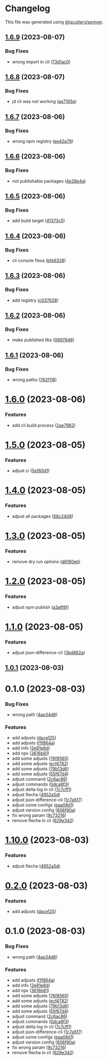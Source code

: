 # Changelog

This file was generated using [@jscutlery/semver](https://github.com/jscutlery/semver).

## [1.6.9](https://github.com/lukascivil/json-difference/compare/json-difference-cli-1.6.8...json-difference-cli-1.6.9) (2023-08-07)


### Bug Fixes

* wrong import in cli ([73d1ac0](https://github.com/lukascivil/json-difference/commit/73d1ac04f2511437ea00501b7f3c4f50588edd8c))



## [1.6.8](https://github.com/lukascivil/json-difference/compare/json-difference-cli-1.6.7...json-difference-cli-1.6.8) (2023-08-07)


### Bug Fixes

* jd cli was not working ([ae7165e](https://github.com/lukascivil/json-difference/commit/ae7165eec4297966d33b5ae89015b083e9dc0812))



## [1.6.7](https://github.com/lukascivil/json-difference/compare/json-difference-cli-1.6.6...json-difference-cli-1.6.7) (2023-08-06)


### Bug Fixes

* wrong npm registry ([ee42a79](https://github.com/lukascivil/json-difference/commit/ee42a79076a34d23fed2acc7ac6e84dbaa20cc74))



## [1.6.6](https://github.com/lukascivil/json-difference/compare/json-difference-cli-1.6.5...json-difference-cli-1.6.6) (2023-08-06)


### Bug Fixes

* not publishable packages ([4e28e4a](https://github.com/lukascivil/json-difference/commit/4e28e4a3376af5506a6ad83fb4e6e0262b983a4b))



## [1.6.5](https://github.com/lukascivil/json-difference/compare/json-difference-cli-1.6.4...json-difference-cli-1.6.5) (2023-08-06)


### Bug Fixes

* add build target ([41373c5](https://github.com/lukascivil/json-difference/commit/41373c5688addd59e8df5c637aecbb826cd9f649))



## [1.6.4](https://github.com/lukascivil/json-difference/compare/json-difference-cli-1.6.3...json-difference-cli-1.6.4) (2023-08-06)


### Bug Fixes

* cli console flexa ([bfe6328](https://github.com/lukascivil/json-difference/commit/bfe6328d23c04a72468991361cf79b67121c659a))



## [1.6.3](https://github.com/lukascivil/json-difference/compare/json-difference-cli-1.6.2...json-difference-cli-1.6.3) (2023-08-06)


### Bug Fixes

* add registry ([c037628](https://github.com/lukascivil/json-difference/commit/c037628b609f1e81295d43bb6f2011e085bc2bb3))



## [1.6.2](https://github.com/lukascivil/json-difference/compare/json-difference-cli-1.6.1...json-difference-cli-1.6.2) (2023-08-06)


### Bug Fixes

* make published libs ([0697846](https://github.com/lukascivil/json-difference/commit/0697846e984283400f952f008b13746e9b94abb8))



## [1.6.1](https://github.com/lukascivil/json-difference/compare/json-difference-cli-1.6.0...json-difference-cli-1.6.1) (2023-08-06)


### Bug Fixes

* wrong paths ([782f118](https://github.com/lukascivil/json-difference/commit/782f118173484e8a8184e48d09ef47fbcbe13274))



# [1.6.0](https://github.com/lukascivil/json-difference/compare/json-difference-cli-1.5.0...json-difference-cli-1.6.0) (2023-08-06)


### Features

* add cli build process ([2ae7982](https://github.com/lukascivil/json-difference/commit/2ae7982d1fea2acb7566a2f00d8e3f9823e1d000))



# [1.5.0](https://github.com/lukascivil/json-difference/compare/json-difference-cli-1.4.0...json-difference-cli-1.5.0) (2023-08-05)


### Features

* adjust ci ([5e160d1](https://github.com/lukascivil/json-difference/commit/5e160d12c91150e652d6039a1e95164d244a5cd1))



# [1.4.0](https://github.com/lukascivil/json-difference/compare/json-difference-cli-1.3.0...json-difference-cli-1.4.0) (2023-08-05)


### Features

* adjust all packages ([68c2408](https://github.com/lukascivil/json-difference/commit/68c2408195690214e371cca76eaa0c48030d9928))



# [1.3.0](https://github.com/lukascivil/json-difference/compare/json-difference-cli-1.2.0...json-difference-cli-1.3.0) (2023-08-05)


### Features

* remove dry run options ([d6180eb](https://github.com/lukascivil/json-difference/commit/d6180eb7d728f9e806874cf9e750c2bbb0e5d2f8))



# [1.2.0](https://github.com/lukascivil/json-difference/compare/json-difference-cli-1.1.0...json-difference-cli-1.2.0) (2023-08-05)


### Features

* adjust npm publish ([a3aff8f](https://github.com/lukascivil/json-difference/commit/a3aff8f881b8bb0d7bfc07b0884e67677ae2e485))



# [1.1.0](https://github.com/lukascivil/json-difference/compare/json-difference-cli-1.0.1...json-difference-cli-1.1.0) (2023-08-05)


### Features

* adjust json-difference-cli ([3bd862a](https://github.com/lukascivil/json-difference/commit/3bd862ae3c59f7af80f6c35315da3ef94be0c0a3))



## [1.0.1](https://github.com/lukascivil/json-difference/compare/json-difference-cli-1.0.0...json-difference-cli-1.0.1) (2023-08-03)



# 0.1.0 (2023-08-03)


### Bug Fixes

* wrong path ([4ae34d6](https://github.com/lukascivil/json-difference/commit/4ae34d6a8435d759823982dae8a1fccda23161ab))


### Features

* add adjusts ([dace125](https://github.com/lukascivil/json-difference/commit/dace125e8b0865aaeae1d524924984a9d7be1d56))
* add adjusts ([f1f864a](https://github.com/lukascivil/json-difference/commit/f1f864aa5f303c90717adf6b3882c402d3239df0))
* add info ([2e91e8d](https://github.com/lukascivil/json-difference/commit/2e91e8d76f929da6bc402c0686fc197dbe048d44))
* add npx ([3616b81](https://github.com/lukascivil/json-difference/commit/3616b8172b4114faf3d72278356eaa259269e169))
* add some adjusts ([76f8565](https://github.com/lukascivil/json-difference/commit/76f85659ee870bcf06ad67069fb09bb555ddeeb2))
* add some adjusts ([ecf4782](https://github.com/lukascivil/json-difference/commit/ecf4782ab0abc1db87ee69e0250bc3762f036e83))
* add some adjusts ([79b13d6](https://github.com/lukascivil/json-difference/commit/79b13d656b982b5528516f80df254a8ab6a8068d))
* add some adjusts ([55f67d4](https://github.com/lukascivil/json-difference/commit/55f67d4b25b1a13761ea45e2a8c461ca96f19a9e))
* adjust command ([2c6ac86](https://github.com/lukascivil/json-difference/commit/2c6ac86f885317baed858ab4c3d18772aa4a2384))
* adjust commands ([0dca9f3](https://github.com/lukascivil/json-difference/commit/0dca9f3315a15fc993a4a968ccf96256161b9955))
* adjust delta log in cli ([7c7cff1](https://github.com/lukascivil/json-difference/commit/7c7cff108b1934d298345ae761558dcd1d9cbc26))
* adjust flecha ([4952a5d](https://github.com/lukascivil/json-difference/commit/4952a5de8c9594368b3bd9a068127d3b6628fe2f))
* adjust json-difference-cli ([1c7a5f7](https://github.com/lukascivil/json-difference/commit/1c7a5f75d6b90806ec5bcf68d1b8d55675031f24))
* adjust some configs ([eaa08d1](https://github.com/lukascivil/json-difference/commit/eaa08d12560f5a51f53e3b8d7e70946bfd3faa00))
* adjust version config ([806f90a](https://github.com/lukascivil/json-difference/commit/806f90a8053b2120878386c0daf68796a380bad5))
* fix wrong param ([9c73216](https://github.com/lukascivil/json-difference/commit/9c73216d5f416561f50bfac5fbb50d320246f870))
* remove flecha in cli ([629e342](https://github.com/lukascivil/json-difference/commit/629e34277687094306c75d421604271fc5a2b909))



# [1.10.0](https://github.com/lukascivil/json-difference/compare/json-difference-cli-1.9.1...json-difference-cli-1.10.0) (2023-08-03)


### Features

* adjust flecha ([4952a5d](https://github.com/lukascivil/json-difference/commit/4952a5de8c9594368b3bd9a068127d3b6628fe2f))



# [0.2.0](https://github.com/lukascivil/json-difference/compare/json-difference-cli-0.1.0...json-difference-cli-0.2.0) (2023-08-03)


### Features

* add adjusts ([dace125](https://github.com/lukascivil/json-difference/commit/dace125e8b0865aaeae1d524924984a9d7be1d56))



# 0.1.0 (2023-08-03)


### Bug Fixes

* wrong path ([4ae34d6](https://github.com/lukascivil/json-difference/commit/4ae34d6a8435d759823982dae8a1fccda23161ab))


### Features

* add adjusts ([f1f864a](https://github.com/lukascivil/json-difference/commit/f1f864aa5f303c90717adf6b3882c402d3239df0))
* add info ([2e91e8d](https://github.com/lukascivil/json-difference/commit/2e91e8d76f929da6bc402c0686fc197dbe048d44))
* add npx ([3616b81](https://github.com/lukascivil/json-difference/commit/3616b8172b4114faf3d72278356eaa259269e169))
* add some adjusts ([76f8565](https://github.com/lukascivil/json-difference/commit/76f85659ee870bcf06ad67069fb09bb555ddeeb2))
* add some adjusts ([ecf4782](https://github.com/lukascivil/json-difference/commit/ecf4782ab0abc1db87ee69e0250bc3762f036e83))
* add some adjusts ([79b13d6](https://github.com/lukascivil/json-difference/commit/79b13d656b982b5528516f80df254a8ab6a8068d))
* add some adjusts ([55f67d4](https://github.com/lukascivil/json-difference/commit/55f67d4b25b1a13761ea45e2a8c461ca96f19a9e))
* adjust command ([2c6ac86](https://github.com/lukascivil/json-difference/commit/2c6ac86f885317baed858ab4c3d18772aa4a2384))
* adjust commands ([0dca9f3](https://github.com/lukascivil/json-difference/commit/0dca9f3315a15fc993a4a968ccf96256161b9955))
* adjust delta log in cli ([7c7cff1](https://github.com/lukascivil/json-difference/commit/7c7cff108b1934d298345ae761558dcd1d9cbc26))
* adjust json-difference-cli ([1c7a5f7](https://github.com/lukascivil/json-difference/commit/1c7a5f75d6b90806ec5bcf68d1b8d55675031f24))
* adjust some configs ([eaa08d1](https://github.com/lukascivil/json-difference/commit/eaa08d12560f5a51f53e3b8d7e70946bfd3faa00))
* adjust version config ([806f90a](https://github.com/lukascivil/json-difference/commit/806f90a8053b2120878386c0daf68796a380bad5))
* fix wrong param ([9c73216](https://github.com/lukascivil/json-difference/commit/9c73216d5f416561f50bfac5fbb50d320246f870))
* remove flecha in cli ([629e342](https://github.com/lukascivil/json-difference/commit/629e34277687094306c75d421604271fc5a2b909))
